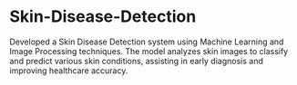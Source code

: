 # Skin-Disease-Detection
Developed a Skin Disease Detection system using Machine Learning and Image Processing techniques. The model analyzes skin images to classify and predict various skin conditions, assisting in early diagnosis and improving healthcare accuracy.
